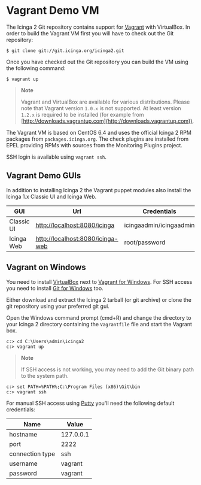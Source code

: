 # <a id="vagrant"></a> Vagrant Demo VM

The Icinga 2 Git repository contains support for [Vagrant](http://docs.vagrantup.com/v2/)
with VirtualBox. In order to build the Vagrant VM first you will have to check out
the Git repository:

    $ git clone git://git.icinga.org/icinga2.git

Once you have checked out the Git repository you can build the VM using the
following command:

    $ vagrant up

> **Note**
>
> Vagrant and VirtualBox are available for various distributions. Please note
> that Vagrant version `1.0.x` is not supported. At least version `1.2.x` is
> required to be installed (for example from [http://downloads.vagrantup.com](http://downloads.vagrantup.com)).

The Vagrant VM is based on CentOS 6.4 and uses the official Icinga 2 RPM
packages from `packages.icinga.org`. The check plugins are installed from
EPEL providing RPMs with sources from the Monitoring Plugins project.

SSH login is available using `vagrant ssh`.

## <a id="vagrant-demo-guis"></a> Vagrant Demo GUIs

In addition to installing Icinga 2 the Vagrant puppet modules also install the
Icinga 1.x Classic UI and Icinga Web.

  GUI             | Url                                                                  | Credentials
  ----------------|----------------------------------------------------------------------|------------------------
  Classic UI      | [http://localhost:8080/icinga](http://localhost:8080/icinga)         | icingaadmin/icingaadmin
  Icinga Web      | [http://localhost:8080/icinga-web](http://localhost:8080/icinga-web) | root/password


## <a id="vagrant-windows"></a> Vagrant on Windows

You need to install [VirtualBox](#https://www.virtualbox.org/wiki/Downloads)
next to [Vagrant for Windows](#http://www.vagrantup.com/downloads.html). For SSH access
you need to install [Git for Windows](#http://git-scm.com/download/win) too.

Either download and extract the Icinga 2 tarball (or git archive) or clone the
git repository using your preferred git gui.

Open the Windows command prompt (cmd+R) and change the directory to your
Icinga 2 directory containing the `Vagrantfile` file and start the Vagrant box.

    c:> cd C:\Users\admin\icinga2
    c:> vagrant up

> **Note**
>
> If SSH access is not working, you may need to add the Git binary path to the system path.

    c:> set PATH=%PATH%;C:\Program Files (x86)\Git\bin
    c:> vagrant ssh

For manual SSH access using [Putty](#http://www.chiark.greenend.org.uk/~sgtatham/putty/download.html)
you'll need the following default credentials:

  Name            |Value
  ----------------|----------------
  hostname        | 127.0.0.1
  port            | 2222
  connection type | ssh
  username        | vagrant
  password        | vagrant